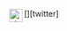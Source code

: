 
[<img align="left" alt="xivaphro | Twitter" width="24px" src="https://image.flaticon.com/icons/svg/733/733579.svg" />][twitter]
